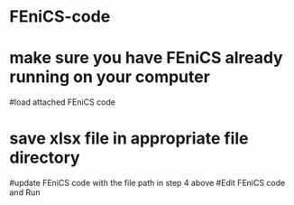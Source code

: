 # FEniCS-code
# make sure you have FEniCS already running on your computer
#load attached FEniCS code
# save xlsx file in appropriate file directory
#update FEniCS code with the file path  in step 4 above
#Edit FEniCS code and Run
